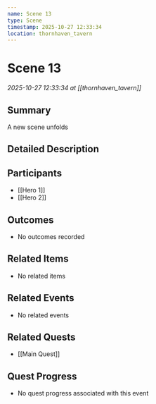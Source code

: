 ```yaml
---
name: Scene 13
type: Scene
timestamp: 2025-10-27 12:33:34
location: thornhaven_tavern
---
```


# Scene 13

*2025-10-27 12:33:34 at [[thornhaven_tavern]]*

## Summary
A new scene unfolds

## Detailed Description


## Participants
- [[Hero 1]]
- [[Hero 2]]

## Outcomes
- No outcomes recorded

## Related Items
- No related items

## Related Events
- No related events

## Related Quests
- [[Main Quest]]

## Quest Progress
- No quest progress associated with this event
